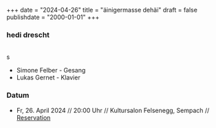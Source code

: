 ﻿+++
date = "2024-04-26"
title = "äinigermasse dehäi"
draft = false
publishdate = "2000-01-01"
+++

### hedi drescht

<br>s

* Simone Felber - Gesang
* Lukas Gernet - Klavier

### Datum

* Fr, 26. April 2024 // 20:00 Uhr // Kultursalon Felsenegg, Sempach // [Reservation](https://kultursalon-felsenegg.ch/)
